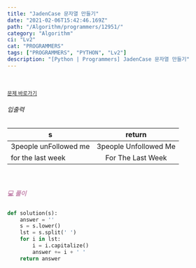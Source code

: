 ```yaml
---
title: "JadenCase 문자열 만들기"
date: "2021-02-06T15:42:46.169Z"
path: "/Algorithm/programmers/12951/"
category: "Algorithm"
ci: "Lv2"
cat: "PROGRAMMERS"
tags: ["PROGRAMMERS", "PYTHON", "Lv2"]
description: "[Python | Programmers] JadenCase 문자열 만들기"
---
```


<br />

<a href="https://programmers.co.kr/learn/courses/30/lessons/12951"><small>문제 바로가기</small></a>

###### 입출력

| s                     |        return         |
| --------------------- | :-------------------: |
| 3people unFollowed me | 3people Unfollowed Me |
| for the last week     |   For The Last Week   |

<br />

##### <h5 style="color:#C587AE;">💻 풀이</h5>

```python
def solution(s):
    answer = ''
    s = s.lower()
    lst = s.split(' ')
    for i in lst:
        i = i.capitalize()
        answer += i + ' '
    return answer
```

<br />



